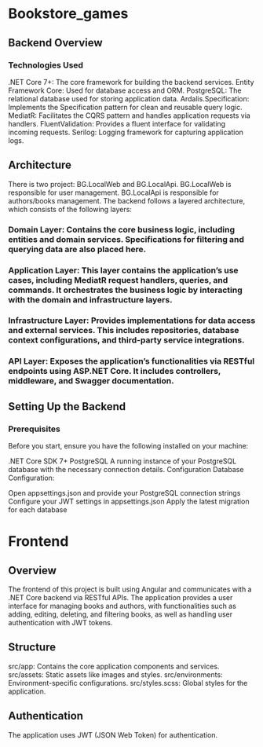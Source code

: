 # Bookstore_games
## Backend Overview
### Technologies Used
.NET Core 7+: The core framework for building the backend services.
Entity Framework Core: Used for database access and ORM.
PostgreSQL: The relational database used for storing application data.
Ardalis.Specification: Implements the Specification pattern for clean and reusable query logic.
MediatR: Facilitates the CQRS pattern and handles application requests via handlers.
FluentValidation: Provides a fluent interface for validating incoming requests.
Serilog: Logging framework for capturing application logs.
## Architecture
There is two project: BG.LocalWeb and BG.LocalApi. BG.LocalWeb is responsible for user management. BG.LocalApi is responsible for authors/books management.
The backend follows a layered architecture, which consists of the following layers:

### Domain Layer: Contains the core business logic, including entities and domain services. Specifications for filtering and querying data are also placed here.

### Application Layer: This layer contains the application’s use cases, including MediatR request handlers, queries, and commands. It orchestrates the business logic by interacting with the domain and infrastructure layers.

### Infrastructure Layer: Provides implementations for data access and external services. This includes repositories, database context configurations, and third-party service integrations.

### API Layer: Exposes the application’s functionalities via RESTful endpoints using ASP.NET Core. It includes controllers, middleware, and Swagger documentation.

## Setting Up the Backend
### Prerequisites
Before you start, ensure you have the following installed on your machine:

.NET Core SDK 7+
PostgreSQL
A running instance of your PostgreSQL database with the necessary connection details.
Configuration
Database Configuration:

Open appsettings.json and provide your PostgreSQL connection strings
Configure your JWT settings in appsettings.json
Apply the latest migration for each database


# Frontend
## Overview
The frontend of this project is built using Angular and communicates with a .NET Core backend via RESTful APIs. The application provides a user interface for managing books and authors, with functionalities such as adding, editing, deleting, and filtering books, as well as handling user authentication with JWT tokens.

## Structure
src/app: Contains the core application components and services.
src/assets: Static assets like images and styles.
src/environments: Environment-specific configurations.
src/styles.scss: Global styles for the application.

## Authentication
The application uses JWT (JSON Web Token) for authentication.

